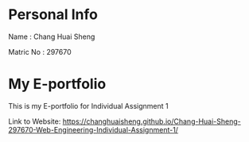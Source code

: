# Personal Info
Name : Chang Huai Sheng

Matric No : 297670

# My E-portfolio
This is my E-portfolio for Individual Assignment 1

Link to Website: https://changhuaisheng.github.io/Chang-Huai-Sheng-297670-Web-Engineering-Individual-Assignment-1/
